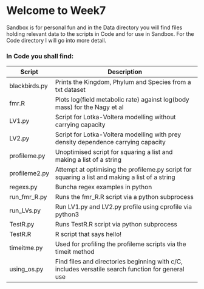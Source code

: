 # Welcome to Week7
Sandbox is for personal fun and in the Data directory you will find files holding relevant data to the scripts in Code and for use in Sandbox.
For the Code directory I will go into more detail.

### In Code you shall find:
 
 Script       | Description
 ------------- | -------------
 blackbirds.py |  Prints the Kingdom, Phylum and Species from a txt dataset  
 fmr.R | Plots log(field metabolic rate) against log(body mass) for the Nagy et al 
 LV1.py  | Script for Lotka-Voltera modelling without carrying capacity
 LV2.py | Script for Lotka-Voltera modelling with prey density dependence carrying capacity
 profileme.py | Unoptimised script for squaring a list and making a list of a string
 profileme2.py | Attempt at optimising the profileme.py script for squaring a list and making a list of a string
 regexs.py | Buncha regex examples in python
 run_fmr_R.py | Runs the fmr_R.R script via a python subprocess
 run_LVs.py | Run LV1.py and LV2.py profile using cprofile via python3
 TestR.py | Runs TestR.R script via python subprocess
 TestR.R | R script that says hello!
 timeitme.py | Used for profiling the profileme scripts via the timeit method
 using_os.py | Find files and directories beginning with c/C, includes versatile search function for general use
  
